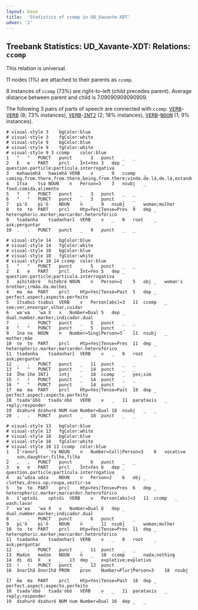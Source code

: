 ```yaml
---
layout: base
title:  'Statistics of ccomp in UD_Xavante-XDT'
udver: '2'
---
```


## Treebank Statistics: UD_Xavante-XDT: Relations: `ccomp`

This relation is universal.

11 nodes (1%) are attached to their parents as `ccomp`.

8 instances of `ccomp` (73%) are right-to-left (child precedes parent).
Average distance between parent and child is 7.09090909090909.

The following 3 pairs of parts of speech are connected with `ccomp`: <tt><a href="xav_xdt-pos-VERB.html">VERB</a></tt>-<tt><a href="xav_xdt-pos-VERB.html">VERB</a></tt> (8; 73% instances), <tt><a href="xav_xdt-pos-VERB.html">VERB</a></tt>-<tt><a href="xav_xdt-pos-INTJ.html">INTJ</a></tt> (2; 18% instances), <tt><a href="xav_xdt-pos-VERB.html">VERB</a></tt>-<tt><a href="xav_xdt-pos-NOUN.html">NOUN</a></tt> (1; 9% instances).


~~~ conllu
# visual-style 3	bgColor:blue
# visual-style 3	fgColor:white
# visual-style 9	bgColor:blue
# visual-style 9	fgColor:white
# visual-style 9 3 ccomp	color:blue
1	"	"	PUNCT	punct	_	3	punct	_	_
2	E	e	PART	prcl	Int=Yes	3	dep	_	question.particle;partícula.interrogativa
3	mahawimhã	hawimhã	VERB	v	_	9	ccomp	_	coming.from.there,from.there,being.from.there;vindo.de.lá,de.lá,estando.de.lá.para.cá
4	ĩtsa	tsa	NOUN	n	Person=3	3	nsubj	_	food;comida,alimento
5	?	?	PUNCT	punct	_	3	punct	_	_
6	"	"	PUNCT	punct	_	3	punct	_	_
7	pi'õ	pi'õ	NOUN	n	_	9	nsubj	_	woman;mulher
8	te	te	PART	prcl	Htp=Yes|Tense=Pres	9	dep	_	heterophoric.marker;marcardor.heterofórico
9	tsadanha	tsadanharĩ	VERB	v	_	0	root	_	ask;perguntar
10	.	.	PUNCT	punct	_	9	punct	_	_

~~~


~~~ conllu
# visual-style 14	bgColor:blue
# visual-style 14	fgColor:white
# visual-style 18	bgColor:blue
# visual-style 18	fgColor:white
# visual-style 18 14 ccomp	color:blue
1	"	"	PUNCT	punct	_	5	punct	_	_
2	E	e	PART	prcl	Int=Yes	5	dep	_	question.particle;partícula.interrogativa
3	aihitébré	hitébré	NOUN	n	Person=2	5	obj	_	woman's brother;irmão.da.mulhei
4	ma	ma	PART	prcl	Htp=Yes|Tense=Past	5	dep	_	perfect.aspect;aspecto.perfeito
5	ĩtsabui	tsabui	VERB	v	Person[abs]=3	11	ccomp	_	see;ver,enxergar,olhar,cuidar
6	wa'wa	'wa	X	x	Number=Dual	5	dep	_	dual.number.marker;indicador.dual
7	.	.	PUNCT	punct	_	5	punct	_	_
8	"	"	PUNCT	punct	_	5	punct	_	_
9	ĩna	na	NOUN	n	Number=Sing|Person=3	11	nsubj	_	mother;mãe
10	te	te	PART	prcl	Htp=Yes|Tense=Pres	11	dep	_	heterophoric.marker;marcardor.heterofórico
11	tsadanha	tsadanharĩ	VERB	v	_	0	root	_	ask;perguntar
12	.	.	PUNCT	punct	_	11	punct	_	_
13	"	"	PUNCT	punct	_	14	punct	_	_
14	Ĩhe	ĩhe	INTJ	intj	_	18	ccomp	_	yes;sim
15	!	!	PUNCT	punct	_	14	punct	_	_
16	"	"	PUNCT	punct	_	14	punct	_	_
17	ma	ma	PART	prcl	Htp=Yes|Tense=Past	18	dep	_	perfect.aspect;aspecto.perfeito
18	tsada'öbö	tsada'öbö	VERB	v	_	11	parataxis	_	reply;responder
19	dzahuré	dzahuré	NUM	num	Number=Dual	18	nsubj	_	_
20	.	.	PUNCT	punct	_	18	punct	_	_

~~~


~~~ conllu
# visual-style 13	bgColor:blue
# visual-style 13	fgColor:white
# visual-style 18	bgColor:blue
# visual-style 18	fgColor:white
# visual-style 18 13 ccomp	color:blue
1	Ĩ'ranorĩ	'ra	NOUN	n	Number=Coll|Person=3	6	vocative	_	son,daughter;filho,filha
2	,	,	PUNCT	punct	_	6	punct	_	_
3	e	e	PART	prcl	Int=Yes	6	dep	_	question.particle;partícula.interrogativa
4	ai’udza	udza	NOUN	n	Person=2	6	obj	_	clothes,dress.up;roupa,vestir-se
5	te	te	PART	prcl	Htp=Yes|Tense=Pres	6	dep	_	heterophoric.marker;marcardor.heterofórico
6	ĩ'uptsõi	uptsõi	VERB	v	Person[abs]=3	11	ccomp	_	wash;lavar
7	wa'wa	'wa	X	x	Number=Dual	6	dep	_	dual.number.marker;indicador.dual
8	.	.	PUNCT	punct	_	6	punct	_	_
9	pi'õ	pi'õ	NOUN	n	_	11	nsubj	_	woman;mulher
10	te	te	PART	prcl	Htp=Yes|Tense=Pres	11	dep	_	heterophoric.marker;marcardor.heterofórico
11	tsadanha	tsadanharĩ	VERB	v	_	0	root	_	ask;perguntar
12	.	.	PUNCT	punct	_	11	punct	_	_
13	Madze	madze	NOUN	n	_	18	ccomp	_	nada;nothing
14	di	di	X	x	_	13	dep	_	expletive;expletivo
15	!	!	PUNCT	punct	_	13	punct	_	_
16	õnorĩhã	õnorĩhã	PRON	pron	Number=Plur|Person=3	18	nsubj	_	_
17	ma	ma	PART	prcl	Htp=Yes|Tense=Past	18	dep	_	perfect.aspect;aspecto.perfeito
18	tsada'öbö	tsada'öbö	VERB	v	_	11	parataxis	_	reply;responder
19	dzahuré	dzahuré	NUM	num	Number=Dual	16	dep	_	_

~~~


